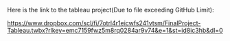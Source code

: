 Here is the link to the tableau project(Due to file exceeding GitHub Limit):

https://www.dropbox.com/scl/fi/7otrl4r1eicwfs241vtsm/FinalProject-Tableau.twbx?rlkey=emc7159fwz5m8rq0284ar9v74&e=1&st=id8ic3hb&dl=0

